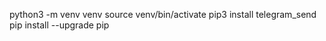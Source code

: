 python3 -m venv venv
source venv/bin/activate
pip3 install telegram_send
pip install --upgrade pip

